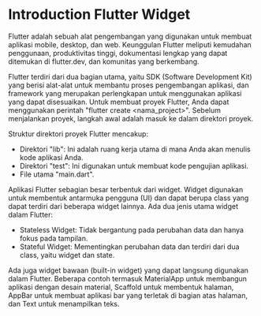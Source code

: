 # Introduction Flutter Widget

Flutter adalah sebuah alat pengembangan yang digunakan untuk membuat aplikasi mobile, desktop, dan web. Keunggulan Flutter meliputi kemudahan penggunaan, produktivitas tinggi, dokumentasi lengkap yang dapat ditemukan di flutter.dev, dan komunitas yang berkembang.

Flutter terdiri dari dua bagian utama, yaitu SDK (Software Development Kit) yang berisi alat-alat untuk membantu proses pengembangan aplikasi, dan framework yang merupakan perlengkapan untuk menggunakan aplikasi yang dapat disesuaikan. Untuk membuat proyek Flutter, Anda dapat menggunakan perintah "flutter create <nama_project>". Sebelum menjalankan proyek, langkah awal adalah masuk ke dalam direktori proyek.

Struktur direktori proyek Flutter mencakup:

- Direktori "lib": Ini adalah ruang kerja utama di mana Anda akan menulis kode aplikasi Anda.
- Direktori "test": Ini digunakan untuk membuat kode pengujian aplikasi.
- File utama "main.dart".

Aplikasi Flutter sebagian besar terbentuk dari widget. Widget digunakan untuk membentuk antarmuka pengguna (UI) dan dapat berupa class yang dapat terdiri dari beberapa widget lainnya. Ada dua jenis utama widget dalam Flutter:

- Stateless Widget: Tidak bergantung pada perubahan data dan hanya fokus pada tampilan.
- Stateful Widget: Mementingkan perubahan data dan terdiri dari dua class, yaitu widget dan state.

Ada juga widget bawaan (built-in widget) yang dapat langsung digunakan dalam Flutter. Beberapa contoh termasuk MaterialApp untuk membangun aplikasi dengan desain material, Scaffold untuk membentuk halaman, AppBar untuk membuat aplikasi bar yang terletak di bagian atas halaman, dan Text untuk menampilkan teks.
